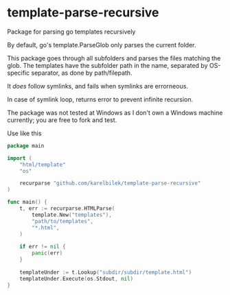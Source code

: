 # template-parse-recursive
Package for parsing go templates recursively

By default, go's template.ParseGlob only parses the current folder.

This package goes through all subfolders and parses the files matching the glob. The templates have the subfolder path in the name, separated by OS-specific separator, as done by path/filepath.

It _does_ follow symlinks, and fails when symlinks are errorneous. 

In case of symlink loop, returns error to prevent infinite recursion.

The package was not tested at Windows as I don't own a Windows machine currently; you are free to fork and test.

Use like this

```go
package main

import (
    "html/template"
    "os"

    recurparse "github.com/karelbilek/template-parse-recursive"
)

func main() {
    t, err := recurparse.HTMLParse(
        template.New("templates"), 
        "path/to/templates", 
        "*.html",
    )
   
    if err != nil {
        panic(err)
    }
    
    templateUnder := t.Lookup("subdir/subdir/template.html")
    templateUnder.Execute(os.Stdout, nil)
}
```